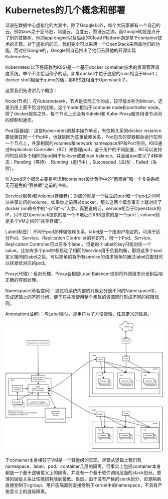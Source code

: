 # Kubernetes的几个概念和部署

话说在数据中心虚拟化的大潮中，除了Google以外，每个大玩家都有一个自己的云，例如aws之于亚马逊，阿里云，百度云，腾讯云之流，而Google明显是点开了别的技能树，他的app engine以及后续的Cloud Platform则是基于container技术的实现。对于虚拟机的云，我们完全可以采用一个OpenStack来涵盖他们的功能，而对应Google的，Google则自己推出了他们云屏他的开源实现Kubernetes。

Kubernetes\(以下将简称为K8S\)是一个基于docker container技术的资源管理调度系统。举个不太恰当例子的话，如果docker中位于底层的runc相当于libvirt；docker shell相当于qume的话，那K8S就相当于Openstack了。

这里我们先讲讲几个概念：

Node\(节点\)：在Kubernetes中，节点是实际工作的点，较早版本称为Minion。还是沿用上面不恰当的比喻，这个’node’相当于compute node和controller node。除了docker服务之外，每个节点上还会有Kubelet和 Kube-Proxy服务用语节点间的控制和通讯。

Pod\(容器组\)：这是Kubernetes的基本操作单元，有依赖关系的docker instance要放置在同一个Pod中，也就是因为这重依赖关系，Pod包含的容器都会运行在同一个节点上，共享相同的volumes和network namespace/IP和Port空间。K8S通过Replication Controller（RC）来管理pod，鉴于用户的不同配置，RC可以支持同时启动多个相同的pod用于failover或者load balance。并且给pod定义了4种状态：Pending（等待）, Running（运行中）, Succeeded（成功）, Failed（失败）。

引入pod这个概念主要是考虑到container设计哲学中的“低耦合”和一个复杂系统无可避免的“强依赖”之前的冲突。

Service\(服务\)和Volume\(存储卷\)：对应的就是一个独立的port和一个pod之间可以共享访问的volume。如果你之前用过docker，那么这两个概念事实上就对应了docker run命令中的“-p”和“-v”入参。真要说的话，service相当于Openstack的IP，只不过Openstack提供的是一个IP地址而K8S提供的是一个port；volume则是多个VM之间的“共享存储”。

Label\(标签\)：不同于pod那种强依赖关系，label是一个由用户指定的，可用于区分Pod、Service、Replication Controller的标识符，同一个Pod、Service、 Replication Controller可以有多个label，但是每个label的key只能对应一个value。比如有多个pod中都启动了相同的service用于负载均衡，那将这多个pod定义相同的label之后，可以简单的将所有service的请求简单的通过label匹配就可以转发给对应的pod。

Proxy\(代理\)：反向代理，Proxy会根据Load Balancer规则将外网请求分发到后端正确的容器处理。

Namespace\(命名空间\)：通过将系统内部的对象划分到不同的Namespace中，形成逻辑上的不同分组，便于在共享使用整个集群的资源同时形成不同的权限规则。

Annotation\(注解\)：与Label类似，是用户为了方便管理，任意定义的信息。

![](/assets/import.png)

于container本身相较于VM是一个轻量级的实现，尽管从逻辑上我们有namespace、label、pod、container几层的隔离，但事实上包括container本身都是一个基于逻辑意义上的隔离，并没有一个基于软件调用层面的stack划分。更薄的层级关系让性能损耗降到最低。当然，由于没有严格的stack划分，资源隔离直接受制于cgroup，用户态隔离则直接受制于kernel中的namespace，不具有严格意义上的逐级隔离。

